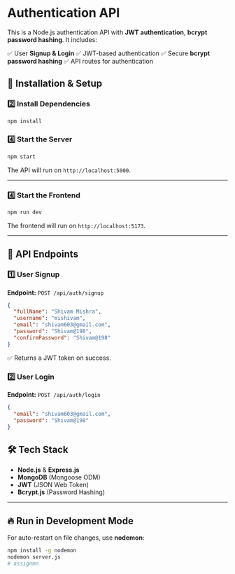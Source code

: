 # Authentication API

This is a Node.js authentication API with **JWT authentication**, **bcrypt password hashing**. It includes:

✅ User **Signup & Login**
✅ JWT-based authentication
✅ Secure **bcrypt password hashing**
✅ API routes for authentication

## 🚀 Installation & Setup


### **2️⃣ Install Dependencies**
```sh
npm install
```



### **4️⃣ Start the Server**
```sh
npm start
```
The API will run on `http://localhost:5000`.

---

### **4️⃣ Start the Frontend**
```sh
npm run dev
```
The frontend will run on `http://localhost:5173`.

---

## 📌 API Endpoints

### **1️⃣ User Signup**
**Endpoint:** `POST /api/auth/signup`
```json
{
  "fullName": "Shivam Mishra",
  "username": "mishivam",
  "email": "shivam603@gmail.com",
  "password": "Shivam@198",
  "confirmPassword": "Shivam@198"
}
```
✅ Returns a JWT token on success.

### **2️⃣ User Login**
**Endpoint:** `POST /api/auth/login`
```json
{
  "email": "shivam603@gmail.com",
  "password": "Shivam@198"
}
```


## 🛠 Tech Stack
- **Node.js** & **Express.js**
- **MongoDB** (Mongoose ODM)
- **JWT** (JSON Web Token)
- **Bcrypt.js** (Password Hashing)

---

## 🔥 Run in Development Mode
For auto-restart on file changes, use **nodemon**:
```sh
npm install -g nodemon
nodemon server.js
#   a s s i g n m n  
 